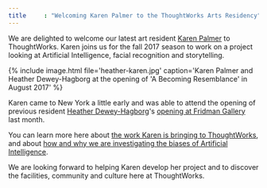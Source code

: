 ```yaml
---
title     : "Welcoming Karen Palmer to the ThoughtWorks Arts Residency"
---
```

We are delighted to welcome our latest art resident [Karen Palmer](/bio/karen-palmer) to ThoughtWorks. Karen joins us for the fall 2017 season to work on a project looking at Artificial Intelligence, facial recognition and storytelling. 

{% include image.html file='heather-karen.jpg'
   caption='Karen Palmer and Heather Dewey-Hagborg at the opening of \'A Becoming Resemblance\' in August 2017' %}

Karen came to New York a little early and was able to attend the opening of previous resident [Heather Dewey-Hagborg](/bio/heather-dewey-hagborg)'s [opening at Fridman Gallery](https://www.fridmangallery.com/a-becoming-resemblance) last month.

<!--excerpt-ends-->

You can learn more here about [the work Karen is bringing to ThoughtWorks](/blog/karen-palmer-ai-residency/), and about [how and why we are investigating the biases of Artificial Intelligence](/blog/why-we-are-investigating-biases-artificial-intelligence/).

We are looking forward to helping Karen develop her project and to discover the facilities, community and culture here at ThoughtWorks.